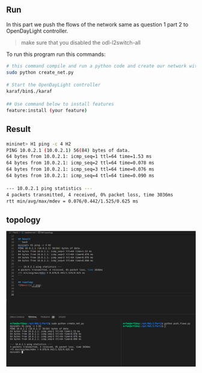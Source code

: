 ## Run 
In this part we push the flows of the network same as question 1 part 2 to OpenDayLight controller.

> make sure that you disabled the odl-l2switch-all  

To run this program run this commands:
```bash
# this command compile and run a python code and create our network with two switches
sudo python create_net.py

# Start the OpenDayLight controller
karaf/bin$./karaf

## Use command below to install features
feature:install (your feature)
```

## Result 
```bash
mininet> H1 ping -c 4 H2
PING 10.0.2.1 (10.0.2.1) 56(84) bytes of data.
64 bytes from 10.0.2.1: icmp_seq=1 ttl=64 time=1.53 ms
64 bytes from 10.0.2.1: icmp_seq=2 ttl=64 time=0.078 ms
64 bytes from 10.0.2.1: icmp_seq=3 ttl=64 time=0.076 ms
64 bytes from 10.0.2.1: icmp_seq=4 ttl=64 time=0.090 ms

--- 10.0.2.1 ping statistics ---
4 packets transmitted, 4 received, 0% packet loss, time 3036ms
rtt min/avg/max/mdev = 0.076/0.442/1.525/0.625 ms
```

## topology
![Result](./part2-2.png)


